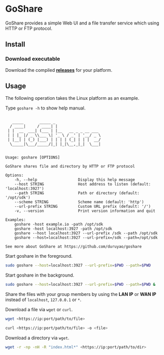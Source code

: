 # GoShare

GoShare provides a simple Web UI and a file transfer service which using HTTP or FTP protocol.

## Install

### Download executable

Download the compiled **[releases](https://github.com/duruyao/goshare/releases)** for your platform.

## Usage

The following operation takes the Linux platform as an example.

Type `goshare -h` to show help manual.

```text

   _____       _____ _
  / ____|     / ____| |
 | |  __  ___| (___ | |__   __ _ _ __ ___
 | | |_ |/ _ \\___ \| '_ \ / _' | '__/ _ \
 | |__| | (_) |___) | | | | (_| | | |  __/
  \_____|\___/_____/|_| |_|\__,_|_|  \___|


Usage: goshare [OPTIONS]

GoShare shares file and directory by HTTP or FTP protocol

Options:
    -h, --help                  Display this help message
    --host STRING               Host address to listen (default: 'localhost:3927')
    --path STRING               Path or directory (default: '/opt/sdk')
    --scheme STRING             Scheme name (default: 'http')
    --url-prefix STRING         Custom URL prefix (default: '/')
    -v, --version               Print version information and quit

Examples:
    goshare -host example.io -path /opt/sdk
    goshare -host localhost:3927 -path /opt/sdk
    goshare --host localhost:3927 --url-prefix /sdk --path /opt/sdk
    goshare --host=localhost:3927 --url-prefix=/sdk --path=/opt/sdk

See more about GoShare at https://github.com/duruyao/goshare

```

Start goshare in the foreground.

```bash
sudo goshare --host=localhost:3927 --url-prefix=$PWD --path=$PWD
```

Start goshare in the background.

```bash
sudo goshare --host=localhost:3927 --url-prefix=$PWD --path=$PWD &
```

Share the files with your group members by using the **LAN IP** or **WAN IP** instead of `localhost`, `127.0.0.1` or `*`. 

Download a file via `wget` or `curl`.

```bash
wget <https://ip:port/path/to/file>

curl <https://ip:port/path/to/file> -o <file>
```

Download a directory via `wget`.

```bash
wget -r -np -nH -R "index.html*" <https://ip:port/path/to/dir>
```

